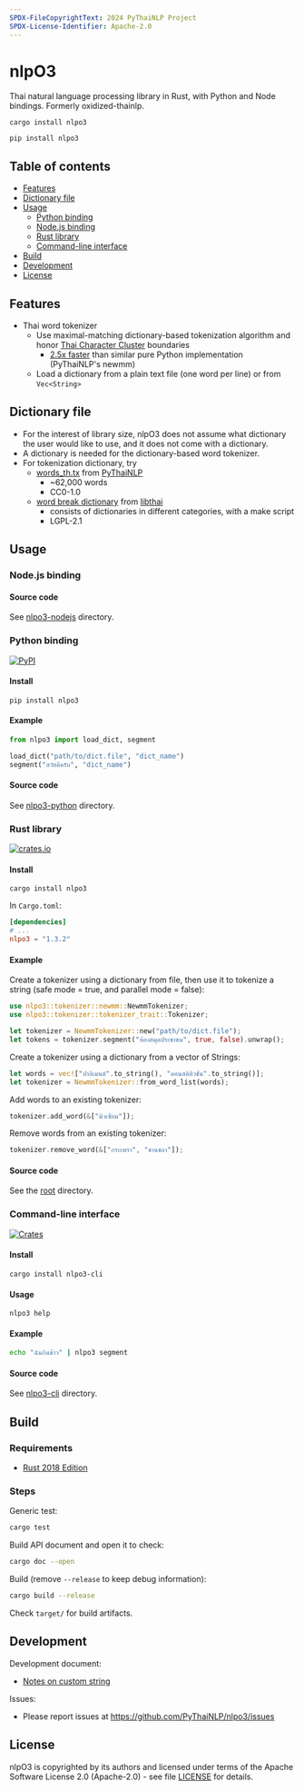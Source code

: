 ```yaml
---
SPDX-FileCopyrightText: 2024 PyThaiNLP Project
SPDX-License-Identifier: Apache-2.0
---
```


# nlpO3

Thai natural language processing library in Rust,
with Python and Node bindings. Formerly oxidized-thainlp.

```shell
cargo install nlpo3
```

```shell
pip install nlpo3
```

## Table of contents

- [Features](#features)
- [Dictionary file](#dictionary-file)
- [Usage](#usage)
  - [Python binding](#python-binding)
  - [Node.js binding](#nodejs-binding)
  - [Rust library](#rust-library)
  - [Command-line interface](#command-line-interface)
- [Build](#build)
- [Development](#development)
- [License](#license)

## Features

- Thai word tokenizer
  - Use maximal-matching dictionary-based tokenization algorithm
    and honor [Thai Character Cluster][tcc] boundaries
    - [2.5x faster][benchmark]
      than similar pure Python implementation (PyThaiNLP's newmm)
  - Load a dictionary from a plain text file (one word per line)
    or from `Vec<String>`

[tcc]: https://dl.acm.org/doi/10.1145/355214.355225
[benchmark]: https://github.com/PyThaiNLP/nlpo3/blob/main/nlpo3-python/notebooks/nlpo3_segment_benchmarks.ipynb

## Dictionary file

- For the interest of library size, nlpO3 does not assume what dictionary the
  user would like to use, and it does not come with a dictionary.
- A dictionary is needed for the dictionary-based word tokenizer.
- For tokenization dictionary, try
  - [words_th.tx][dict-pythainlp] from [PyThaiNLP][pythainlp]
    - ~62,000 words
    - CC0-1.0
  - [word break dictionary][dict-libthai] from [libthai][libthai]
    - consists of dictionaries in different categories, with a make script
    - LGPL-2.1

[pythainlp]: https://github.com/PyThaiNLP/pythainlp
[libthai]: https://github.com/tlwg/libthai/
[dict-pythainlp]: https://github.com/PyThaiNLP/pythainlp/blob/dev/pythainlp/corpus/words_th.txt
[dict-libthai]: https://github.com/tlwg/libthai/tree/master/data

## Usage

### Node.js binding

#### Source code

See [nlpo3-nodejs](./nlpo3-nodejs/) directory.

### Python binding

[![PyPI](https://img.shields.io/pypi/v/nlpo3.svg "PyPI")](https://pypi.python.org/pypi/nlpo3)

#### Install

```shell
pip install nlpo3
```

#### Example

```python
from nlpo3 import load_dict, segment

load_dict("path/to/dict.file", "dict_name")
segment("สวัสดีครับ", "dict_name")
```

#### Source code

See [nlpo3-python](./nlpo3-python/) directory.

### Rust library

[![crates.io](https://img.shields.io/crates/v/nlpo3.svg "crates.io")](https://crates.io/crates/nlpo3/)

#### Install

```shell
cargo install nlpo3
```

In `Cargo.toml`:

```toml
[dependencies]
# ...
nlpo3 = "1.3.2"
```

#### Example

Create a tokenizer using a dictionary from file,
then use it to tokenize a string (safe mode = true, and parallel mode = false):

```rust
use nlpo3::tokenizer::newmm::NewmmTokenizer;
use nlpo3::tokenizer::tokenizer_trait::Tokenizer;

let tokenizer = NewmmTokenizer::new("path/to/dict.file");
let tokens = tokenizer.segment("ห้องสมุดประชาชน", true, false).unwrap();
```

Create a tokenizer using a dictionary from a vector of Strings:

```rust
let words = vec!["ปาลิเมนต์".to_string(), "คอนสติติวชั่น".to_string()];
let tokenizer = NewmmTokenizer::from_word_list(words);
```

Add words to an existing tokenizer:

```rust
tokenizer.add_word(&["มิวเซียม"]);
```

Remove words from an existing tokenizer:

```rust
tokenizer.remove_word(&["กระเพรา", "ชานชลา"]);
```

#### Source code

See the [root](/) directory.

### Command-line interface

[![Crates](https://img.shields.io/crates/v/nlpo3-cli.svg "Crates")](https://crates.io/crates/nlpo3-cli/)

#### Install

```shell
cargo install nlpo3-cli
```

#### Usage

```shell
nlpo3 help
```

#### Example

```bash
echo "ฉันกินข้าว" | nlpo3 segment
```

#### Source code

See [nlpo3-cli](./nlpo3-cli/) directory.

## Build

### Requirements

- [Rust 2018 Edition](https://www.rust-lang.org/tools/install)

### Steps

Generic test:

```bash
cargo test
```

Build API document and open it to check:

```bash
cargo doc --open
```

Build (remove `--release` to keep debug information):

```bash
cargo build --release
```

Check `target/` for build artifacts.

## Development

Development document:

- [Notes on custom string](src/NOTE_ON_STRING.md)

Issues:

- Please report issues at <https://github.com/PyThaiNLP/nlpo3/issues>

## License

nlpO3 is copyrighted by its authors and licensed under terms of the Apache
Software License 2.0 (Apache-2.0) - see file [LICENSE](./LICENSE) for details.
